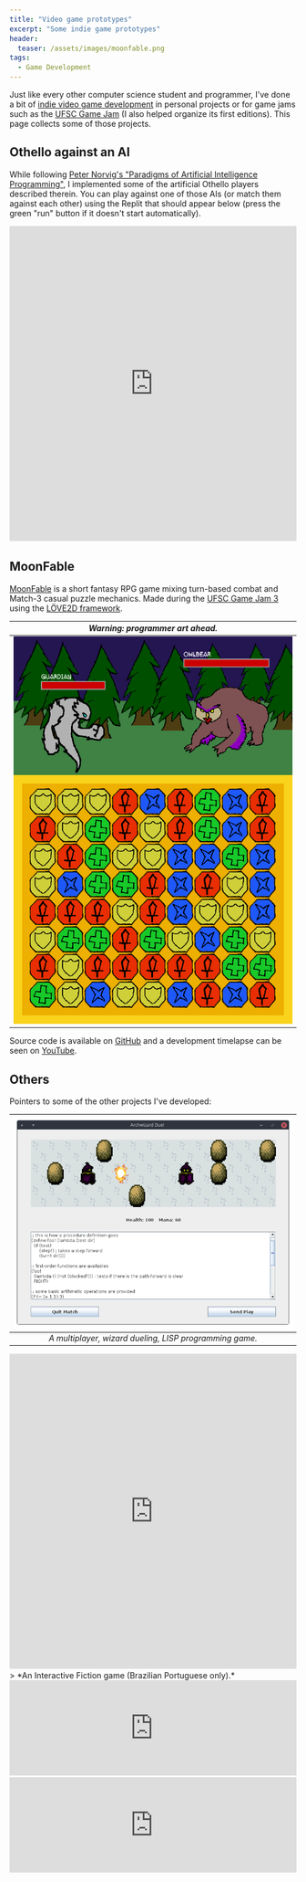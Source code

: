 ```yaml
---
title: "Video game prototypes"
excerpt: "Some indie game prototypes"
header:
  teaser: /assets/images/moonfable.png
tags:
  - Game Development
---
```


Just like every other computer science student and programmer, I've done a bit of [indie video game development](https://baioc.itch.io/) in personal projects or for game jams such as the [UFSC Game Jam](https://itch.io/jam/ufsc-game-jam-3) (I also helped organize its first editions).
This page collects some of those projects.


## Othello against an AI

While following [Peter Norvig's "Paradigms of Artificial Intelligence Programming"](https://github.com/norvig/paip-lisp), I implemented some of the artificial Othello players described therein.
You can play against one of those AIs (or match them against each other) using the Replit that should appear below (press the green "run" button if it doesn't start automatically).

<iframe frameborder="0" width="100%" height="552px" src="https://replit.com/@baioc/Othello?lite=true&outputonly=1"></iframe>


## MoonFable

[MoonFable](https://baioc.itch.io/moonfable) is a short fantasy RPG game mixing turn-based combat and Match-3 casual puzzle mechanics.
Made during the [UFSC Game Jam 3](https://itch.io/jam/ufsc-game-jam-3) using the [LÖVE2D framework](https://love2d.org/).

| *Warning: programmer art ahead.* |
|:--:|
| ![](/assets/images/moonfable.png) |

Source code is available on [GitHub](https://github.com/baioc/MoonFable) and a development timelapse can be seen on [YouTube](https://youtu.be/z4oLi-LndqU).


## Others

Pointers to some of the other projects I've developed:

| [![ArchwizardDuel](https://github.com/baioc/ArchwizardDuel/raw/master/doc/gui.png)](https://github.com/baioc/ArchwizardDuel) |
|:--:|
| *A multiplayer, wizard dueling, LISP programming game.* |

<iframe frameborder="0" width="100%" height="552px" src="https://replit.com/@baioc/JavaQuest?lite=true&outputonly=1"></iframe>
> *An Interactive Fiction game (Brazilian Portuguese only).*

<iframe frameborder="0" src="https://itch.io/embed/399232?bg_color=212121&amp;fg_color=ebebe5&amp;link_color=de94ff&amp;border_color=724993" width="100%" height="167"><a href="https://baioc.itch.io/necro-crypt">Necro Crypt by baioc, andersonhn, ccaldas</a></iframe>

<iframe frameborder="0" src="https://itch.io/embed/328167?bg_color=212121&amp;fg_color=ebebe5&amp;link_color=de94ff&amp;border_color=724993" width="100%" height="167"><a href="https://andersonhn.itch.io/shadow">Sombra by andersonhn, baioc</a></iframe>
